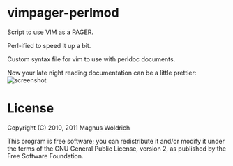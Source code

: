 vimpager-perlmod
===========
Script to use VIM as a PAGER.

Perl-ified to speed it up a bit.

Custom syntax file for vim to use with perldoc documents.

Now your late night reading documentation can be a little prettier:
![screenshot](http://perl.japh.se/devel/vimpager/vimpager-perldoc.png)

License
=======
Copyright (C) 2010, 2011 Magnus Woldrich

This program is free software; you can redistribute it and/or modify it under
the terms of the GNU General Public License, version 2, as published by the
Free Software Foundation.
